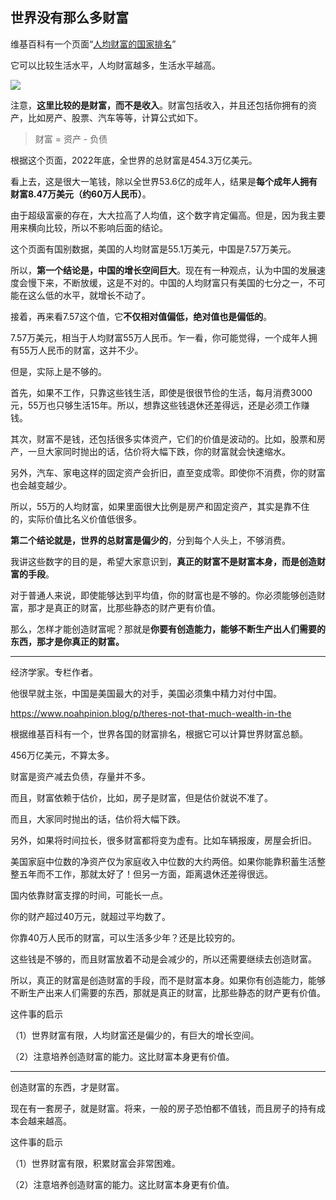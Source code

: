 ## 世界没有那么多财富

维基百科有一个页面“[人均财富的国家排名](https://en.wikipedia.org/wiki/List_of_countries_by_wealth_per_adult)”

它可以比较生活水平，人均财富越多，生活水平越高。

![](https://cdn.beekka.com/blogimg/asset/202411/bg2024111005.webp)

注意，**这里比较的是财富，而不是收入**。财富包括收入，并且还包括你拥有的资产，比如房产、股票、汽车等等，计算公式如下。

> 财富 = 资产 - 负债

根据这个页面，2022年底，全世界的总财富是454.3万亿美元。

看上去，这是很大一笔钱，除以全世界53.6亿的成年人，结果是**每个成年人拥有财富8.47万美元（约60万人民币）**。

由于超级富豪的存在，大大拉高了人均值，这个数字肯定偏高。但是，因为我主要用来横向比较，所以不影响后面的结论。

这个页面有国别数据，美国的人均财富是55.1万美元，中国是7.57万美元。

所以，**第一个结论是，中国的增长空间巨大**。现在有一种观点，认为中国的发展速度会慢下来，不断放缓，这是不对的。中国的人均财富只有美国的七分之一，不可能在这么低的水平，就增长不动了。

接着，再来看7.57这个值，它**不仅相对值偏低，绝对值也是偏低的**。

7.57万美元，相当于人均财富55万人民币。乍一看，你可能觉得，一个成年人拥有55万人民币的财富，这并不少。

但是，实际上是不够的。

首先，如果不工作，只靠这些钱生活，即使是很很节俭的生活，每月消费3000元，55万也只够生活15年。所以，想靠这些钱退休还差得远，还是必须工作赚钱。

其次，财富不是钱，还包括很多实体资产，它们的价值是波动的。比如，股票和房产，一旦大家同时抛出的话，估价将大幅下跌，你的财富就会快速缩水。

另外，汽车、家电这样的固定资产会折旧，直至变成零。即使你不消费，你的财富也会越变越少。

所以，55万的人均财富，如果里面很大比例是房产和固定资产，其实是靠不住的，实际价值比名义价值低很多。

**第二个结论就是，世界的总财富是偏少的**，分到每个人头上，不够消费。

我讲这些数字的目的是，希望大家意识到，**真正的财富不是财富本身，而是创造财富的手段**。

对于普通人来说，即使能够达到平均值，你的财富也是不够的。你必须能够创造财富，那才是真正的财富，比那些静态的财产更有价值。

那么，怎样才能创造财富呢？那就是**你要有创造能力，能够不断生产出人们需要的东西，那才是你真正的财富。**

---

经济学家。专栏作者。

他很早就主张，中国是美国最大的对手，美国必须集中精力对付中国。

https://www.noahpinion.blog/p/theres-not-that-much-wealth-in-the

根据维基百科有一个，世界各国的财富排名，根据它可以计算世界财富总额。

456万亿美元，不算太多。

财富是资产减去负债，存量并不多。

而且，财富依赖于估价，比如，房子是财富，但是估价就说不准了。

而且，大家同时抛出的话，估价将大幅下跌。

另外，如果将时间拉长，很多财富都将变为虚有。比如车辆报废，房屋会折旧。

美国家庭中位数的净资产仅为家庭收入中位数的大约两倍。如果你能靠积蓄生活整整五年而不工作，那就太好了！但另一方面，距离退休还差得很远。

国内依靠财富支撑的时间，可能长一点。

你的财产超过40万元，就超过平均数了。

你靠40万人民币的财富，可以生活多少年？还是比较穷的。

这些钱是不够的，而且财富放着不动是会减少的，所以还需要继续去创造财富。

所以，真正的财富是创造财富的手段，而不是财富本身。如果你有创造能力，能够不断生产出来人们需要的东西，那就是真正的财富，比那些静态的财产更有价值。

这件事的启示

（1）世界财富有限，人均财富还是偏少的，有巨大的增长空间。

（2）注意培养创造财富的能力。这比财富本身更有价值。

---

创造财富的东西，才是财富。

现在有一套房子，就是财富。将来，一般的房子恐怕都不值钱，而且房子的持有成本会越来越高。

这件事的启示

（1）世界财富有限，积累财富会非常困难。

（2）注意培养创造财富的能力。这比财富本身更有价值。